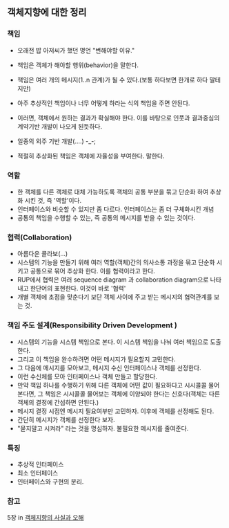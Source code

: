 ## 객체지향에 대한 정리


### 책임 

* 오래전 밥 아저씨가 했던 명언 "변해야할 이유."

* 책임은 객체가 해야할 행위(behavior)을 말한다. 
* 책임은 여러 개의 메시지(1..n 관계)가 될 수 있다.(보통 하다보면 한개로 하다 말테지만)
* 아주 추상적인 책임이나 너무 어떻게 하라는 식의 책임을 주면 안된다.
* 이러면, 객체에서 원하는 결과가 확실해야 한다. 이를 바탕으로 인풋과 결과중심의 계약기반 개발이 나오게 된듯하다.
* 일종의 외주 기반 개발(....) -_-;
* 적절히 추상화된 책임은 객체에 자율성을 부여한다. 말한다. 

### 역할

* 한 객체를 다른 객체로 대체 가능하도록 객체의 공통 부분을 묶고 단순화 하여 추상화 시킨 것, 즉 '역할'이다.
* 인터페이스와 비슷할 수 있지만 좀 다르다. 인터페이스는 좀 더 구체화시킨 개념
* 공통의 책임을 수행할 수 있는, 즉 공통의 메시지를 받을 수 있는 것이다.

### 협력(Collaboration)

* 아름다운 콜라보(...)
* 시스템의 기능을 만들기 위해 여러 역할(객체)간의 의사소통 과정을 묶고 단순화 시키고 공통으로 묶어 추상화 한다. 이를 협력이라고 한다.
* RUP에서 협력은 여러 sequence diagram 과 collaboration diagram으로 나타내고 한단어의 표현한다. 이것이 바로 '협력'
* 개별 객체에 초점을 맞춘다기 보단 객체 사이에 주고 받는 메시지의 협력관계를 보는 것. 

### 책임 주도 설계(Responsibility Driven Development )

* 시스템의 기능을 시스템 책임으로 본다. 이 시스템 책임을 나눠 여러 책임으로 도출한다. 
* 그리고 이 책임을 완수하려면 어떤 메시지가 필요할지 고민한다. 
* 그 다음에 메시지를 모아보고, 메시지 수신 인터페이스나 객체를 선정한다.
* 이런 수신체를 모아 인터페이스나 객체 만들고 할당한다.
* 만약 책임 하나를 수행하기 위해 다른 객체에 어떤 값이 필요하다고 시시콜콜 물어본다면, 
그 책임은 시시콜콜 물어보는 객체에 이양되야 한다는 신호다(객체는 다른 객체의 결정에 간섭하면 안된다.)
* 메시지 결정 시점엔 메시지 필요여부만 고민하자. 이후에 객체를 선정해도 된다.
* 간단히 메시지가 객체를 선정한다 보자.
* "묻지말고 시켜라" 라는 것을 명심하자. 불필요한 메시지를 줄여준다.


### 특징 
*  추상적 인터페이스
* 최소 인터페이스
* 인터페이스와 구현의 분리. 


### 참고

5장 in [객체지향의 사실과 오해](http://www.yes24.com/24/goods/18249021?scode=032&OzSrank=1)
